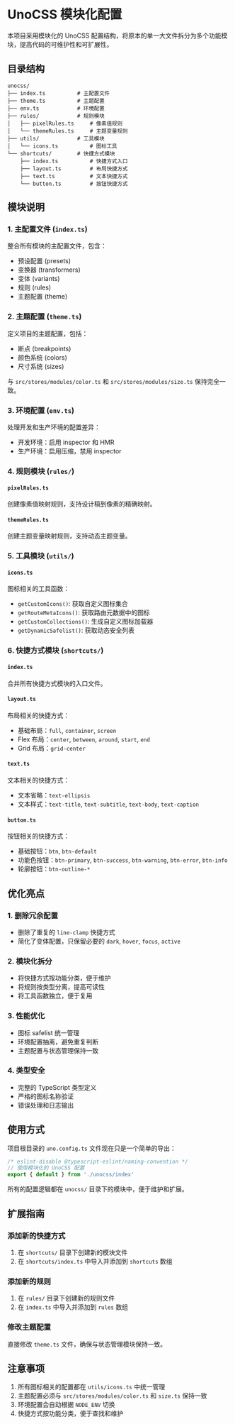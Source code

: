 # UnoCSS 模块化配置

本项目采用模块化的 UnoCSS 配置结构，将原本的单一大文件拆分为多个功能模块，提高代码的可维护性和可扩展性。

## 目录结构

```
unocss/
├── index.ts          # 主配置文件
├── theme.ts          # 主题配置
├── env.ts            # 环境配置
├── rules/            # 规则模块
│   ├── pixelRules.ts     # 像素值规则
│   └── themeRules.ts     # 主题变量规则
├── utils/            # 工具模块
│   └── icons.ts          # 图标工具
└── shortcuts/        # 快捷方式模块
    ├── index.ts          # 快捷方式入口
    ├── layout.ts         # 布局快捷方式
    ├── text.ts           # 文本快捷方式
    └── button.ts         # 按钮快捷方式
```

## 模块说明

### 1. 主配置文件 (`index.ts`)

整合所有模块的主配置文件，包含：

- 预设配置 (presets)
- 变换器 (transformers)
- 变体 (variants)
- 规则 (rules)
- 主题配置 (theme)

### 2. 主题配置 (`theme.ts`)

定义项目的主题配置，包括：

- 断点 (breakpoints)
- 颜色系统 (colors)
- 尺寸系统 (sizes)

与 `src/stores/modules/color.ts` 和 `src/stores/modules/size.ts` 保持完全一致。

### 3. 环境配置 (`env.ts`)

处理开发和生产环境的配置差异：

- 开发环境：启用 inspector 和 HMR
- 生产环境：启用压缩，禁用 inspector

### 4. 规则模块 (`rules/`)

#### `pixelRules.ts`

创建像素值映射规则，支持设计稿到像素的精确映射。

#### `themeRules.ts`

创建主题变量映射规则，支持动态主题变量。

### 5. 工具模块 (`utils/`)

#### `icons.ts`

图标相关的工具函数：

- `getCustomIcons()`: 获取自定义图标集合
- `getRouteMetaIcons()`: 获取路由元数据中的图标
- `getCustomCollections()`: 生成自定义图标加载器
- `getDynamicSafelist()`: 获取动态安全列表

### 6. 快捷方式模块 (`shortcuts/`)

#### `index.ts`

合并所有快捷方式模块的入口文件。

#### `layout.ts`

布局相关的快捷方式：

- 基础布局：`full`, `container`, `screen`
- Flex 布局：`center`, `between`, `around`, `start`, `end`
- Grid 布局：`grid-center`

#### `text.ts`

文本相关的快捷方式：

- 文本省略：`text-ellipsis`
- 文本样式：`text-title`, `text-subtitle`, `text-body`, `text-caption`

#### `button.ts`

按钮相关的快捷方式：

- 基础按钮：`btn`, `btn-default`
- 功能色按钮：`btn-primary`, `btn-success`, `btn-warning`, `btn-error`, `btn-info`
- 轮廓按钮：`btn-outline-*`

## 优化亮点

### 1. 删除冗余配置

- 删除了重复的 `line-clamp` 快捷方式
- 简化了变体配置，只保留必要的 `dark`, `hover`, `focus`, `active`

### 2. 模块化拆分

- 将快捷方式按功能分类，便于维护
- 将规则按类型分离，提高可读性
- 将工具函数独立，便于复用

### 3. 性能优化

- 图标 safelist 统一管理
- 环境配置抽离，避免重复判断
- 主题配置与状态管理保持一致

### 4. 类型安全

- 完整的 TypeScript 类型定义
- 严格的图标名称验证
- 错误处理和日志输出

## 使用方式

项目根目录的 `uno.config.ts` 文件现在只是一个简单的导出：

```typescript
/* eslint-disable @typescript-eslint/naming-convention */
// 使用模块化的 UnoCSS 配置
export { default } from './unocss/index'
```

所有的配置逻辑都在 `unocss/` 目录下的模块中，便于维护和扩展。

## 扩展指南

### 添加新的快捷方式

1. 在 `shortcuts/` 目录下创建新的模块文件
2. 在 `shortcuts/index.ts` 中导入并添加到 `shortcuts` 数组

### 添加新的规则

1. 在 `rules/` 目录下创建新的规则文件
2. 在 `index.ts` 中导入并添加到 `rules` 数组

### 修改主题配置

直接修改 `theme.ts` 文件，确保与状态管理模块保持一致。

## 注意事项

1. 所有图标相关的配置都在 `utils/icons.ts` 中统一管理
2. 主题配置必须与 `src/stores/modules/color.ts` 和 `size.ts` 保持一致
3. 环境配置会自动根据 `NODE_ENV` 切换
4. 快捷方式按功能分类，便于查找和维护
